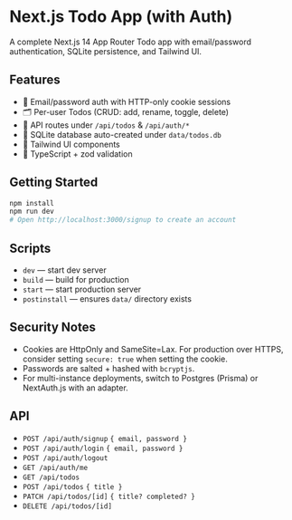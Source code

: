 # Next.js Todo App (with Auth)

A complete Next.js 14 App Router Todo app with email/password authentication, SQLite persistence, and Tailwind UI.

## Features
- 🔐 Email/password auth with HTTP-only cookie sessions
- 🗂️ Per-user Todos (CRUD: add, rename, toggle, delete)
- 🧱 API routes under `/api/todos` & `/api/auth/*`
- 💾 SQLite database auto-created under `data/todos.db`
- 🎨 Tailwind UI components
- 🧰 TypeScript + zod validation

## Getting Started
```bash
npm install
npm run dev
# Open http://localhost:3000/signup to create an account
```

## Scripts
- `dev` — start dev server
- `build` — build for production
- `start` — start production server
- `postinstall` — ensures `data/` directory exists

## Security Notes
- Cookies are HttpOnly and SameSite=Lax. For production over HTTPS, consider setting `secure: true` when setting the cookie.
- Passwords are salted + hashed with `bcryptjs`.
- For multi-instance deployments, switch to Postgres (Prisma) or NextAuth.js with an adapter.

## API
- `POST /api/auth/signup` `{ email, password }`
- `POST /api/auth/login` `{ email, password }`
- `POST /api/auth/logout`
- `GET /api/auth/me`
- `GET /api/todos`
- `POST /api/todos` `{ title }`
- `PATCH /api/todos/[id]` `{ title? completed? }`
- `DELETE /api/todos/[id]`

